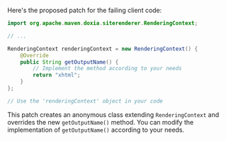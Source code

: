 Here's the proposed patch for the failing client code:
```java
import org.apache.maven.doxia.siterenderer.RenderingContext;

// ...

RenderingContext renderingContext = new RenderingContext() {
    @Override
    public String getOutputName() {
        // Implement the method according to your needs
        return "xhtml";
    }
};

// Use the 'renderingContext' object in your code
```
This patch creates an anonymous class extending `RenderingContext` and overrides the new `getOutputName()` method. You can modify the implementation of `getOutputName()` according to your needs.